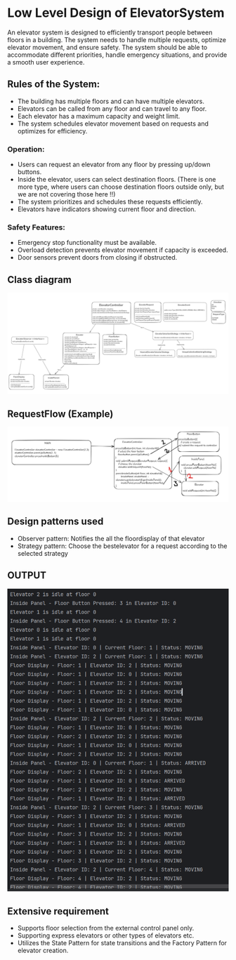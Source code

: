 # Low Level Design of ElevatorSystem
An elevator system is designed to efficiently transport people between floors in a building. The system needs to handle multiple requests, optimize elevator movement, and ensure safety. The system should be able to accommodate different priorities, handle emergency situations, and provide a smooth user experience.


## Rules of the System:

* The building has multiple floors and can have multiple elevators.
* Elevators can be called from any floor and can travel to any floor.
* Each elevator has a maximum capacity and weight limit.
* The system schedules elevator movement based on requests and optimizes for efficiency.

### Operation:

* Users can request an elevator from any floor by pressing up/down buttons.
* Inside the elevator, users can select destination floors. (There is one more type, where users can choose destination floors outside only, but we are not covering those here !!)
* The system prioritizes and schedules these requests efficiently.
* Elevators have indicators showing current floor and direction.


### Safety Features:

* Emergency stop functionality must be available.
* Overload detection prevents elevator movement if capacity is exceeded.
* Door sensors prevent doors from closing if obstructed.


## Class diagram

![alt text](image-1.png)

## RequestFlow (Example)
![alt text](image-2.png)

## Design patterns used
 
* Observer pattern: Notifies the all the floordisplay of that elevator
* Strategy pattern: Choose the bestelevator for a request according to the selected strategy


## OUTPUT
![alt text](image.png)

## Extensive requirement
* Supports floor selection from the external control panel only.
* Supporting express elevators or other types of elevators etc.
* Utilizes the State Pattern for state transitions and the Factory Pattern for elevator creation.